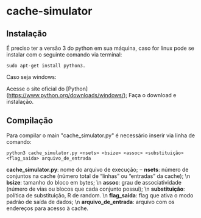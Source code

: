# cache-simulator

## Instalação 
É preciso ter a versão 3 do python em sua máquina, caso for linux pode se instalar com o seguinte comando via terminal:
```
sudo apt-get install python3.
```

Caso seja windows:

Acesse o site oficial do [Python] (https://www.python.org/downloads/windows/);
Faça o download e instalação.

## Compilação
Para compilar o main "cache_simulator.py" é necessário inserir via linha de comando:
```
python3 cache_simulator.py <nsets> <bsize> <assoc> <substituição> <flag_saida> arquivo_de_entrada
```

**cache_simulator.py**: nome do arquivo de execução; ··
**nsets**: número de conjuntos na cache (número total de “linhas” ou “entradas” da cache); \n
**bsize**: tamanho do bloco em bytes; \n
**assoc**: grau de associatividade (número de vias ou blocos que cada conjunto possui); \n
**substituição**:  política de substituição, R de random. \n
**flag_saida**: flag que ativa o modo padrão de saída de dados; \n
**arquivo_de_entrada**: arquivo com os endereços para acesso à cache.

